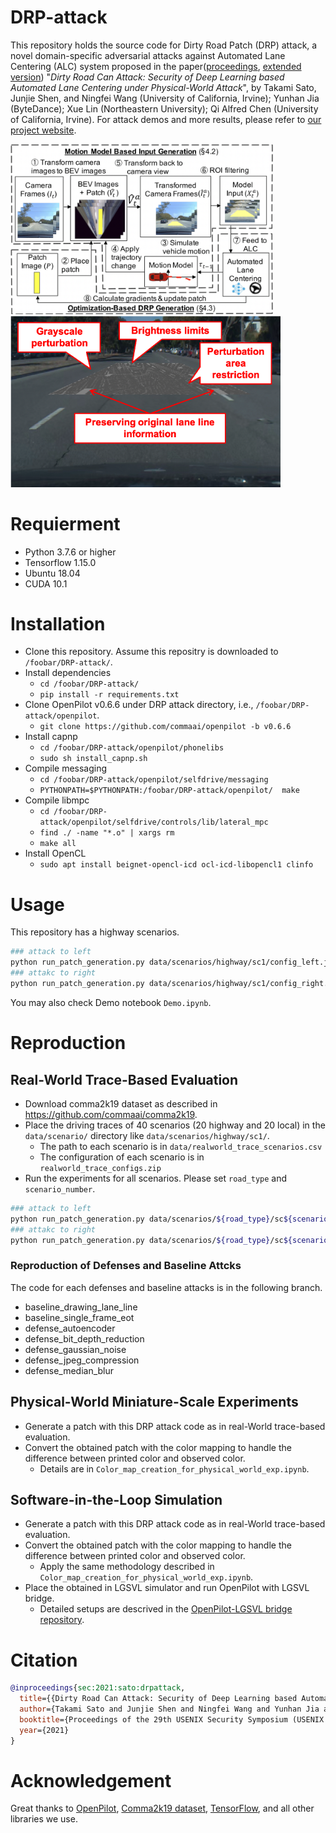 # DRP-attack

This repository holds the source code for Dirty Road Patch (DRP) attack, a novel domain-specific adversarial attacks against Automated Lane Centering (ALC) system proposed in the paper([proceedings](https://www.usenix.org/conference/usenixsecurity21/presentation/sato), [extended version](https://arxiv.org/abs/2009.06701)) "_Dirty Road Can Attack: Security of Deep Learning based Automated Lane Centering under Physical-World Attack_", by Takami Sato, Junjie Shen, and Ningfei Wang (University of California, Irvine); Yunhan Jia (ByteDance); Xue Lin (Northeastern University); Qi Alfred Chen (University of California, Irvine). For attack demos and more results, please refer to [our project website](https://sites.google.com/view/cav-sec/drp-attack/).

<img src="./data/overview.png" width=420px><img src="./data/attack_demo.png" width=432px>

# Requierment

- Python 3.7.6 or higher
- Tensorflow 1.15.0
- Ubuntu 18.04
- CUDA 10.1

# Installation

- Clone this repository. Assume this repositry is downloaded to `/foobar/DRP-attack/`.
- Install dependencies
    - `cd /foobar/DRP-attack/`
    - `pip install -r requirements.txt`
- Clone OpenPilot v0.6.6 under DRP attack directory, i.e., `/foobar/DRP-attack/openpilot`.
    -  `git clone https://github.com/commaai/openpilot -b v0.6.6`
- Install capnp
    - `cd /foobar/DRP-attack/openpilot/phonelibs`
    - `sudo sh install_capnp.sh`
- Compile messaging
    - `cd /foobar/DRP-attack/openpilot/selfdrive/messaging`
    - `PYTHONPATH=$PYTHONPATH:/foobar/DRP-attack/openpilot/  make`
- Compile libmpc
    - `cd /foobar/DRP-attack/openpilot/selfdrive/controls/lib/lateral_mpc`
    - `find ./ -name "*.o" | xargs rm`
    - `make all`
- Install OpenCL
    - `sudo apt install beignet-opencl-icd ocl-icd-libopencl1 clinfo`

# Usage

This repository has a highway scenarios.

```bash
### attack to left
python run_patch_generation.py data/scenarios/highway/sc1/config_left.json
### attakc to right
python run_patch_generation.py data/scenarios/highway/sc1/config_right.json
```

You may also check Demo notebook `Demo.ipynb`.

# Reproduction

## Real-World Trace-Based Evaluation


* Download comma2k19 dataset as described in https://github.com/commaai/comma2k19.
* Place the driving traces of 40 scenarios (20 highway and 20 local) in the `data/scenario/` directory like `data/scenarios/highway/sc1/`.
    * The path to each scenario is in `data/realworld_trace_scenarios.csv`
    * The configuration of each scenario is in `realworld_trace_configs.zip`
* Run the experiments for all scenarios. Please set `road_type` and `scenario_number`.
```bash
### attack to left
python run_patch_generation.py data/scenarios/${road_type}/sc${scenario_number}/config_left.json
### attakc to right
python run_patch_generation.py data/scenarios/${road_type}/sc${scenario_number}/config_right.json
```

### Reproduction of Defenses and Baseline Attcks

The code for each defenses and baseline attacks is in the following branch.

* baseline_drawing_lane_line
* baseline_single_frame_eot
* defense_autoencoder
* defense_bit_depth_reduction
* defense_gaussian_noise
* defense_jpeg_compression
* defense_median_blur

## Physical-World Miniature-Scale Experiments

* Generate a patch with this DRP attack code as in real-World trace-based evaluation.
* Convert the obtained patch with the color mapping to handle the difference between printed color and observed color.
    * Details are in `Color_map_creation_for_physical_world_exp.ipynb`.


## Software-in-the-Loop Simulation

* Generate a patch with this DRP attack code as in real-World trace-based evaluation.
* Convert the obtained patch with the color mapping to handle the difference between printed color and observed color.
    * Apply the same methodology described in `Color_map_creation_for_physical_world_exp.ipynb`.
* Place the obtained  in LGSVL simulator and run OpenPilot with LGSVL bridge.
    * Detailed setups are descrived in the [OpenPilot-LGSVL bridge repository](https://github.com/ASGuard-UCI/openpilot/blob/lgsvl_bridge/README_DRP_ATTACK.md).



# Citation

```bibtex
@inproceedings{sec:2021:sato:drpattack,
  title={{Dirty Road Can Attack: Security of Deep Learning based Automated Lane Centering under Physical-World Attack}},
  author={Takami Sato and Junjie Shen and Ningfei Wang and Yunhan Jia and Xue Lin and Qi Alfred Chen},
  booktitle={Proceedings of the 29th USENIX Security Symposium (USENIX Security '21)},
  year={2021}
}
```

# Acknowledgement

Great thanks to [OpenPilot](https://github.com/commaai/openpilot), [Comma2k19 dataset](https://github.com/commaai/comma2k19), [TensorFlow](https://github.com/tensorflow/tensorflow), and all other libraries we use.

